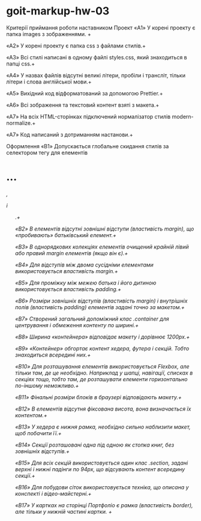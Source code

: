 # goit-markup-hw-03

Критерії приймання роботи наставником Проект «A1» У корені проекту є папка images з зображеннями. +

«A2» У корені проекту є папка css з файлами стилів.+

«A3» Всі стилі написані в одному файлі styles.css, який знаходиться в папці css.+

«A4» У назвах файлів відсутні великі літери, пробіли і трансліт, тільки літери і слова англійської
мови.+

«A5» Вихідний код відформатований за допомогою Prettier.+

«A6» Всі зображення та текстовий контент взяті з макета.+

«A7» На всіх HTML-сторінках підключений нормалізатор стилів modern-normalize.+

«A7» Код написаний з дотриманням настанови.+

Оформлення «B1» Допускається глобальне скидання стилів за селектором тегу для елементів <h1>...<h6>,

<p> і <ul>.+

«B2» В елементів відсутні зовнішні відступи (властивість margin), що «пробивають» батьківський
елемент.+

«B3» В однорядкових колекціях елементів очищений крайній лівий або правий margin елементів (якщо він
є).+

«B4» Для відступів між двома сусідніми елементами використовується властивість margin.+

«B5» Для проміжку між межею батька і його дитиною використовується властивість padding.+

«B6» Розміри зовнішніх відступів (властивість margin) і внутрішніх полів (властивість padding)
елементів задані точно за макетом.+

«B7» Створений загальний допоміжний клас .container для центрування і обмеження контенту по ширині.+

«B8» Ширина «контейнера» відповідає макету і дорівнює 1200px.+

«B9» «Контейнер» обгортає контент хедера, футера і секцій. Тобто знаходиться всередині них.+

«B10» Для розташування елементів використовується Flexbox, але тільки там, де це необхідно.
Наприклад у шапці, навігації, списках в секціях тощо, тобто там, де розташувати елементи
горизонтально по-іншому неможливо.+

«B11» Фінальні розміри блоків в браузері відповідають макету.+

«B12» В елементів відсутня фіксована висота, вона визначається їх контентом.+

«B13» У хедера є нижня рамка, необхідно сильно наблизити макет, щоб побачити її.+

«B14» Секції розташовані одна під одною як стопка книг, без зовнішніх відступів.+

«B15» Для всіх секцій використовується один клас .section, задані верхні і нижні падінги по 94px, що
відсувають контент всередину секції.+

«B16» Для побудови сіток використовується техніка, що описана у конспекті і відео-майстерні.+

«B17» У картках на сторінці Портфоліо є рамка (властивість border), але тільки у нижній частині
картки. +
